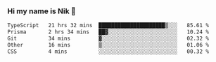 ### Hi my name is Nik 👋

<!--
**NikDoe/NikDoe** is a ✨ _special_ ✨ repository because its `README.md` (this file) appears on your GitHub profile.

Here are some ideas to get you started:

- 🔭 I’m currently working on ...
- 🌱 I’m currently learning ...
- 👯 I’m looking to collaborate on ...
- 🤔 I’m looking for help with ...
- 💬 Ask me about ...
- 📫 How to reach me: ...
- 😄 Pronouns: ...
- ⚡ Fun fact: ...
-->

<!--START_SECTION:waka-->

```txt
TypeScript   21 hrs 32 mins  █████████████████████▒░░░   85.61 %
Prisma       2 hrs 34 mins   ██▓░░░░░░░░░░░░░░░░░░░░░░   10.24 %
Git          34 mins         ▓░░░░░░░░░░░░░░░░░░░░░░░░   02.32 %
Other        16 mins         ▒░░░░░░░░░░░░░░░░░░░░░░░░   01.06 %
CSS          4 mins          ░░░░░░░░░░░░░░░░░░░░░░░░░   00.32 %
```

<!--END_SECTION:waka-->
